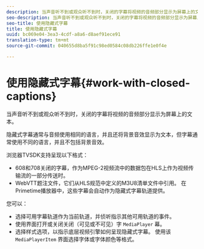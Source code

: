 ```yaml
---
description: 当声音听不到或观众听不到时，关闭的字幕将视频的音频部分显示为屏幕上的文本。
seo-description: 当声音听不到或观众听不到时，关闭的字幕将视频的音频部分显示为屏幕上的文本。
seo-title: 使用隐藏式字幕
title: 使用隐藏式字幕
uuid: bc069e04-3ea3-4cdf-a8a6-d8aef91ece91
translation-type: tm+mt
source-git-commit: 040655d8ba5f91c98ed0584c08db226ffe1e0f4e

---
```



# 使用隐藏式字幕{#work-with-closed-captions}

当声音听不到或观众听不到时，关闭的字幕将视频的音频部分显示为屏幕上的文本。

隐藏式字幕通常与音频使用相同的语言，并且还将背景音效显示为文本，但字幕通常使用不同的语言，并且不包括背景音效。

浏览器TVSDK支持呈现以下格式：

* 608和708关闭的字幕，作为MPEG-2视频流中的数据包在HLS上作为视频传输流的一部分传送时。
* WebVTT题注文件，它们从HLS规范中定义的M3U8清单文件中引用。 在Primetime播放器中，这些字幕会自动作为隐藏式字幕轨道提供。

您可以：

* 选择可用字幕轨道作为当前轨道，并侦听指示其他可用轨道的事件。
* 使用界面打开或关闭关闭（可见或不可见）字 `MediaPlayer` 幕。
* 选择样式选项，以指示底层视频引擎如何呈现隐藏式字幕。 使用该 `MediaPlayerItem` 界面选择字体或字体颜色等格式。

